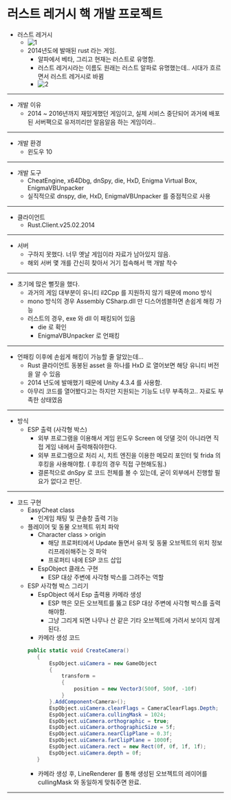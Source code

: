 러스트 레거시 핵 개발 프로젝트
==================

* 러스트 레거시
  * ![1](https://user-images.githubusercontent.com/49302859/232206551-d8127566-be3d-4ae4-9098-4629dacf36f6.PNG)
  * 2014년도에 발매된 rust 라는 게임.
    * 알파에서 베타, 그리고 현재는 러스트로 유명함.
    * 러스트 레거시라는 이름도 원래는 러스트 알파로 유명했는데.. 시대가 흐르면서 러스트 레거시로 바뀜
    * ![2](https://user-images.githubusercontent.com/49302859/232206718-d91c9df2-80fb-4f76-aa2c-20e23625f1d2.PNG)
----------------------------------------    
* 개발 이유
  * 2014 ~ 2016년까지 재밌게했던 게임이고, 실제 서비스 중단되어 과거에 배포된 서버팩으로 유저끼리만 알음알음 하는 게임이라..
 ----------------------------------------    
* 개발 환경
  * 윈도우 10
----------------------------------------    
* 개발 도구
  * CheatEngine, x64Dbg, dnSpy, die, HxD, Enigma Virtual Box, EnigmaVBUnpacker
  * 실직적으로 dnspy, die, HxD, EnigmaVBUnpacker 를 중점적으로 사용
----------------------------------------    
* 클라이언트
  * Rust.Client.v25.02.2014
----------------------------------------    
* 서버
  * 구하지 못했다. 너무 옛날 게임이라 자료가 남아있지 않음.
  * 해외 서버 몇 개를 간신히 찾아서 거기 접속해서 핵 개발 착수
----------------------------------------      
* 초기에 많은 뻘짓을 했다.
  * 과거의 게임 대부분이 유니티 il2Cpp 를 지원하지 않기 때문에 mono 방식
  * mono 방식의 경우 Assembly CSharp.dll 만 디스어셈블하면 손쉽게 해킹 가능
  * 러스트의 경우, exe 와 dll 이 패킹되어 있음
    * die 로 확인
    * EnigmaVBUnpacker 로 언패킹
----------------------------------------    
* 언패킹 이후에 손쉽게 해킹이 가능할 줄 알았는데...
  * Rust 클라이언트 동봉된 asset 을 하나를 HxD 로 열어보면 해당 유니티 버전을 알 수 있음
  * 2014 년도에 발매했기 때문에 Unity 4.3.4 를 사용함.
  * 아무리 코드를 열어봤다고는 하지만 지원되는 기능도 너무 부족하고.. 자료도 부족한 상태였음
----------------------------------------   
* 방식
  * ESP 출력 (사각형 박스)
    * 외부 프로그램을 이용해서 게임 윈도우 Screen 에 덧댈 것이 아니라면 직접 게임 내에서 출력해줘야한다.
    * 외부 프로그램으로 처리 시, 치트 엔진을 이용한 메모리 포인터 및 frida 의 후킹을 사용해야함. ( 후킹의 경우 직접 구현해도됨.)
    * 결론적으로 dnSpy 로 코드 전체를 볼 수 있는데, 굳이 외부에서 진행할 필요가 없다고 판단.
---------------------------------------- 
* 코드 구현
  * EasyCheat class 
    * 인게임 채팅 및 콘솔창 출력 기능
  * 플레이어 및 동물 오브젝트 위치 파악
    * Character class > origin
      * 해당 프로퍼티에서 Update 돌면서 유저 및 동물 오브젝트의 위치 정보 리프레쉬해주는 것 파악
      * 프로퍼티 내에 ESP 코드 삽입
    * EspObject 클래스 구현
      * ESP 대상 주변에 사각형 박스를 그려주는 역할
  * ESP 사각형 박스 그리기
    * EspObject 에서 Esp 출력용 카메라 생성
      * ESP 핵은 모든 오브젝트를 뚫고 ESP 대상 주변에 사각형 박스를 출력해야함.
      * 그냥 그리게 되면 나무나 산 같은 기타 오브젝트에 가려서 보이지 않게된다.
    * 카메라 생성 코드
    ```C#
    public static void CreateCamera()
	   {
		   EspObject.uiCamera = new GameObject
		   {
			   transform = 
			   {
				   position = new Vector3(500f, 500f, -10f)
			   }
		   }.AddComponent<Camera>();
		   EspObject.uiCamera.clearFlags = CameraClearFlags.Depth;
		   EspObject.uiCamera.cullingMask = 1024;
		   EspObject.uiCamera.orthographic = true;
		   EspObject.uiCamera.orthographicSize = 5f;
		   EspObject.uiCamera.nearClipPlane = 0.3f;
		   EspObject.uiCamera.farClipPlane = 1000f;
		   EspObject.uiCamera.rect = new Rect(0f, 0f, 1f, 1f);
		   EspObject.uiCamera.depth = 0f;
	   }
    ```
    * 카메라 생성 후, LineRenderer 를 통해 생성된 오브젝트의 레이어를 cullingMask 와 동일하게 맞춰주면 완료.
---------------------------------------- 

      
        
      
      
     

  
  

